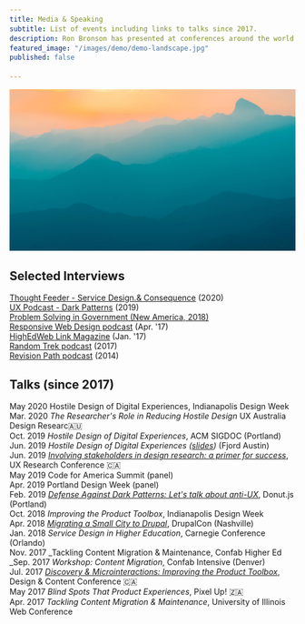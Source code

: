 ```yaml
---
title: Media & Speaking
subtitle: List of events including links to talks since 2017.
description: Ron Bronson has presented at conferences around the world since 2016.
featured_image: "/images/demo/demo-landscape.jpg"
published: false

---
```

![](/images/demo/demo-landscape.jpg)

## Selected Interviews

[Thought Feeder - Service Design.& Consequence](https://thoughtfeederpod.com/podcast/service-design-and-consequences/ "Thought Feeder") (2020)  
[UX Podcast - Dark Patterns](https://drunkenux.com/podcast/dux41/) (2019)  
[Problem Solving in Government (New America, 2018)](https://www.newamerica.org/public-interest-technology/reports/problem-solving-government/this-is-everyones-work/)  
[Responsive Web Design podcast](https://responsivewebdesign.com/podcast/ron-bronson/) (Apr. '17)  
[HighEdWeb Link Magazine](https://link.highedweb.org/2017/01/six-questions-with-ron-bronson/) (Jan. '17)  
[Random Trek podcast](https://www.theincomparable.com/randomtrek/145/) (2017)  
[Revision Path podcast](http://revisionpath.com/ron-bronson/) (2014)

## Talks (since 2017)

May 2020 Hostile Design of Digital Experiences, Indianapolis Design Week  
Mar. 2020 _The Researcher's Role in Reducing Hostile Design_ UX Australia Design Researc🇦🇺  
Oct. 2019 _Hostile Design of Digital Experiences_, ACM SIGDOC (Portland)  
Jun. 2019 _Hostile Design of Digital Experiences (_[_slides_](https://speakerdex.co/ronbronson/hostile-design-of-digital-experiences-f6054e73)_)_ (Fjord Austin)  
Jun. 2019 [_Involving stakeholders in design research: a primer for success_](http://uxrconference.com/ron-bronson.html), UX Research Conference 🇨🇦  
May 2019 Code for America Summit (panel)  
Apr. 2019 Portland Design Week (panel)  
Feb. 2019 [_Defense Against Dark Patterns: Let's talk about anti-UX_](https://youtu.be/3nLretWklAo), Donut.js (Portland)  
Oct. 2018 _Improving the Product Toolbox_, Indianapolis Design Week  
Apr. 2018 [_Migrating a Small City to Drupal_](https://www.youtube.com/watch?v=REUJCWpFOcI), DrupalCon (Nashville)  
Jan. 2018 _Service Design in Higher Education_, Carnegie Conference (Orlando)  
Nov. 2017 _Tackling Content Migration & Maintenance, Confab Higher Ed  
_Sep. 2017 _Workshop: Content Migration_, Confab Intensive (Denver)  
Jul. 2017 [_Discovery & Microinteractions: Improving the Product Toolbox_](https://vimeo.com/228911684), Design & Content Conference 🇨🇦  
May 2017 _Blind Spots That Product Experiences_, Pixel Up! 🇿🇦  
Apr. 2017 _Tackling Content Migration & Maintenance_, University of Illinois Web Conference